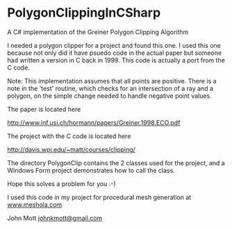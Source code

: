 # PolygonClippingInCSharp
A C# implementation of the Greiner Polygon Clipping Algorithm

I needed a polygon clipper for a project and found this one. I used this one because not only did it have psuedo code in the actual paper
but someone had written a version in C back in 1999. This code is actually a port from the C code.

Note: This implementation assumes that all points are positive. There is a note in the 'test' routine, which checks for
an intersection of a ray and a polygon, on the simple change needed to handle negative point values.

The paper is located here

http://www.inf.usi.ch/hormann/papers/Greiner.1998.ECO.pdf

The project with the C code is located here

http://davis.wpi.edu/~matt/courses/clipping/

The directory PolygonClip contains the 2 classes used for the project, and a Windows Form project demonstrates how to call the class. 

Hope this solves a problem for you :-)

I used this code in my project for procedural mesh generation at www.meshola.com 

John Mott
johnkmott@gmail.com

